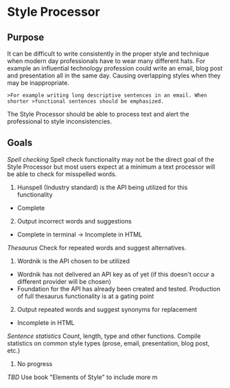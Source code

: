 Style Processor
==============

Purpose
--------
It can be difficult to write consistently in the proper style and technique when modern day professionals have to wear many different hats. For example an influential technology profession could write an email, blog post and presentation all in the same day. Causing overlapping styles when they may be inappropriate.

	>For example writing long descriptive sentences in an email. When shorter >functional sentences should be emphasized.

The Style Processor should be able to process text and alert the professional to style inconsistencies.

Goals
---------
*Spell checking*
Spell check functionality may not be the direct goal of the Style Processor but most users expect at a minimum a text processor will be able to check for misspelled words.

1. Hunspell (Industry standard) is the API being utilized for this functionality
- Complete
2. Output incorrect words and suggestions
- Complete in terminal -> Incomplete in HTML

*Thesaurus*
Check for repeated words and suggest alternatives.

1. Wordnik is the API chosen to be utilized
- Wordnik has not delivered an API key as of yet (if this doesn't occur a different provider will be chosen)
- Foundation for the API has already been created and tested. Production of full thesaurus functionality is at a gating point
2. Output repeated words and suggest synonyms for replacement
- Incomplete in HTML

*Sentence statistics*
Count, length, type and other functions. Compile statistics on common style types (prose, email, presentation, blog post, etc.)

1. No progress

*TBD*
Use book "Elements of Style" to include more m
